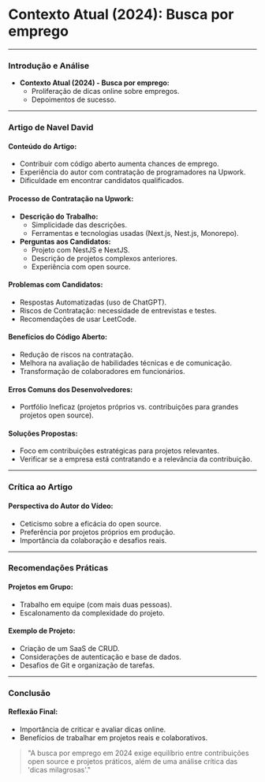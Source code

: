 # Contexto Atual (2024): Busca por emprego

---

### **Introdução e Análise**

- **Contexto Atual (2024) - Busca por emprego:**
  - Proliferação de dicas online sobre empregos.
  - Depoimentos de sucesso.

---

### **Artigo de Navel David**

#### **Conteúdo do Artigo:**

- Contribuir com código aberto aumenta chances de emprego.
- Experiência do autor com contratação de programadores na Upwork.
- Dificuldade em encontrar candidatos qualificados.

#### **Processo de Contratação na Upwork:**

- **Descrição do Trabalho:**
  - Simplicidade das descrições.
  - Ferramentas e tecnologias usadas (Next.js, Nest.js, Monorepo).
- **Perguntas aos Candidatos:**
  - Projeto com NestJS e NextJS.
  - Descrição de projetos complexos anteriores.
  - Experiência com open source.

#### **Problemas com Candidatos:**

- Respostas Automatizadas (uso de ChatGPT).
- Riscos de Contratação: necessidade de entrevistas e testes.
- Recomendações de usar LeetCode.

#### **Benefícios do Código Aberto:**

- Redução de riscos na contratação.
- Melhora na avaliação de habilidades técnicas e de comunicação.
- Transformação de colaboradores em funcionários.

#### **Erros Comuns dos Desenvolvedores:**

- Portfólio Ineficaz (projetos próprios vs. contribuições para grandes projetos open source).

#### **Soluções Propostas:**

- Foco em contribuições estratégicas para projetos relevantes.
- Verificar se a empresa está contratando e a relevância da contribuição.

---

### **Crítica ao Artigo**

#### **Perspectiva do Autor do Vídeo:**

- Ceticismo sobre a eficácia do open source.
- Preferência por projetos próprios em produção.
- Importância da colaboração e desafios reais.

---

### **Recomendações Práticas**

#### **Projetos em Grupo:**

- Trabalho em equipe (com mais duas pessoas).
- Escalonamento da complexidade do projeto.

#### **Exemplo de Projeto:**

- Criação de um SaaS de CRUD.
- Considerações de autenticação e base de dados.
- Desafios de Git e organização de tarefas.

---

### **Conclusão**

#### **Reflexão Final:**

- Importância de criticar e avaliar dicas online.
- Benefícios de trabalhar em projetos reais e colaborativos.

> "A busca por emprego em 2024 exige equilíbrio entre contribuições open source e projetos práticos, além de uma análise crítica das 'dicas milagrosas'."

